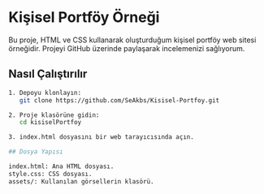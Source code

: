 # Kişisel Portföy Örneği

Bu proje, HTML ve CSS kullanarak oluşturduğum kişisel portföy web sitesi örneğidir. Projeyi GitHub üzerinde paylaşarak incelemenizi sağlıyorum.

## Nasıl Çalıştırılır
```bash
1. Depoyu klonlayın:
   git clone https://github.com/SeAkbs/Kisisel-Portfoy.git

2. Proje klasörüne gidin:
   cd kisiselPortfoy

3. index.html dosyasını bir web tarayıcısında açın.

## Dosya Yapısı

index.html: Ana HTML dosyası.
style.css: CSS dosyası.
assets/: Kullanılan görsellerin klasörü.
